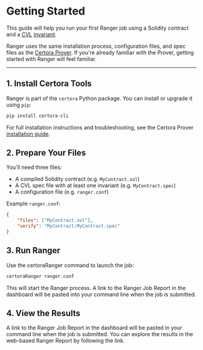 # Getting Started

This guide will help you run your first Ranger job using a Solidity contract and a [CVL](/docs/cvl/index) [invariant](/docs/cvl/invariants).

Ranger uses the same installation process, configuration files, and spec files as the [Certora Prover](/docs/user-guide/index). If you're already familiar with the Prover, getting started with Ranger will feel familiar.

---

## 1. Install Certora Tools

Ranger is part of the `certora` Python package. You can install or upgrade it using `pip`:

```bash
pip install certora-cli
```
For full installation instructions and troubleshooting, see the Certora Prover [installation guide](/docs/user-guide/install).

## 2. Prepare Your Files
You'll need three files:

- A compiled Solidity contract (e.g. `MyContract.sol`)
- A CVL spec file with at least one invariant (e.g. `MyContract.spec`)
- A configuration file (e.g. `ranger.conf`)

Example `ranger.conf`:

```json
{
    "files": ["MyContract.sol"],
    "verify": "MyContract:MyContract.spec"
}
```

## 3. Run Ranger
Use the certoraRanger command to launch the job:

```bash
certoraRanger ranger.conf
```

This will start the Ranger process. A link to the Ranger Job Report in the dashboard will be pasted into your command line when the job is submitted.

## 4. View the Results
A link to the Ranger Job Report in the dashboard will be pasted in your command line 
when the job is submitted. 
You can explore the results in the web-based Ranger Report by following the link. 
